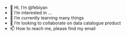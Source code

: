 - 👋 Hi, I’m @febiyan
- 👀 I’m interested in ...
- 🌱 I’m currently learning many things
- 💞️ I’m looking to collaborate on data catalogue product
- 📫 How to reach me, please find my email

<!---
febiyan/febiyan is a ✨ special ✨ repository because its `README.md` (this file) appears on your GitHub profile.
You can click the Preview link to take a look at your changes.
--->
